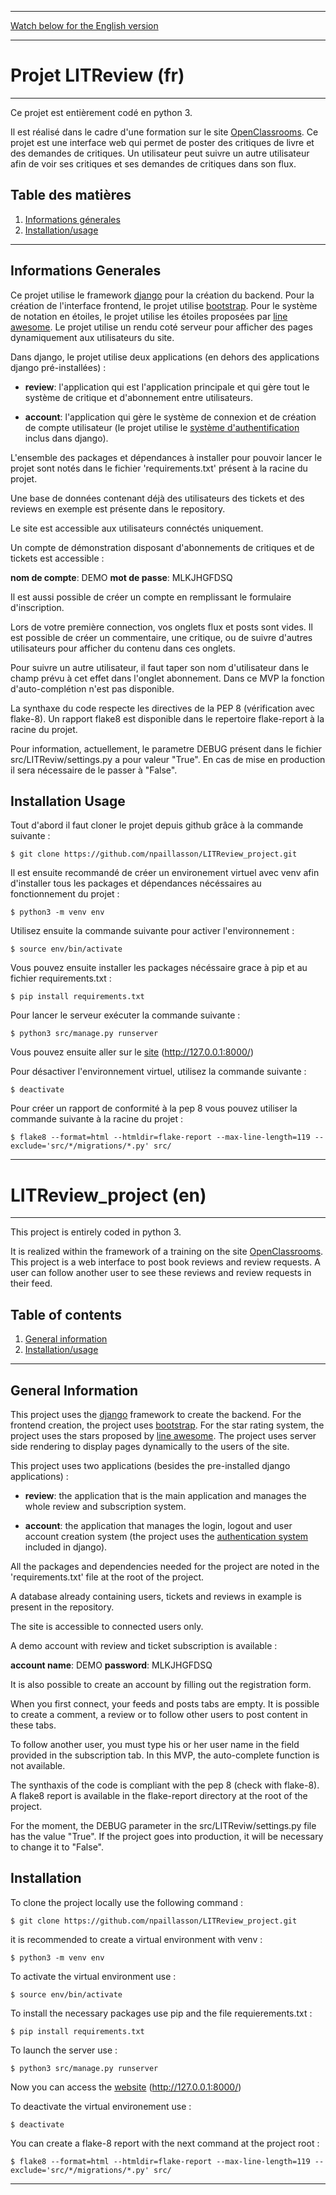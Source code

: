 
***
[Watch below for the English version](#LITReview_project-en) 
***

# Projet LITReview (fr)

***

Ce projet est entièrement codé en python 3.

Il est réalisé dans le cadre d'une formation sur le site [OpenClassrooms](https://openclassrooms.com/fr/).
Ce projet est une interface web qui permet de poster des critiques de livre et des demandes de critiques. Un utilisateur peut suivre un autre utilisateur afin de voir ses critiques et ses demandes de critiques dans son flux.

## Table des matières
1. [Informations génerales](#informations-generales)
2. [Installation/usage](#installation-usage)

***

## Informations Generales

Ce projet utilise le framework [django](https://docs.djangoproject.com/fr/3.2/) pour la création du backend. Pour la création de l'interface frontend, le projet utilise [bootstrap](https://getbootstrap.com/docs/5.1/getting-started/introduction/). Pour le système de notation en étoiles, le projet utilise les étoiles proposées par [line awesome](https://icons8.com/line-awesome). Le projet utilise un rendu coté serveur pour afficher des pages dynamiquement aux utilisateurs du site.

Dans django, le projet utilise deux applications (en dehors des applications django pré-installées) :

*	**review**: l'application qui est l'application principale et qui gère tout le système de critique et d'abonnement entre utilisateurs.

*	**account**: l'application qui gère le système de connexion et de création de compte utilisateur (le projet utilise le [système d'authentification](https://docs.djangoproject.com/fr/3.2/topics/auth/) inclus dans django).

L'ensemble des packages et dépendances à installer pour pouvoir lancer le projet sont notés dans le fichier 'requirements.txt' présent à la racine du projet.

Une base de données contenant déjà des utilisateurs des tickets et des reviews en exemple est présente dans le repository. 

Le site est accessible aux utilisateurs connéctés uniquement.

Un compte de démonstration disposant d'abonnements de critiques et de tickets est accessible :

**nom de compte**: DEMO 
**mot de passe**: MLKJHGFDSQ

Il est aussi possible de créer un compte en remplissant le formulaire d'inscription.

Lors de votre première connection, vos onglets flux et posts sont vides. Il est possible de créer un commentaire, une critique, ou de suivre d'autres utilisateurs pour afficher du contenu dans ces onglets.

Pour suivre un autre utilisateur, il faut taper son nom d'utilisateur dans le champ prévu à cet effet dans l'onglet abonnement. Dans ce MVP la fonction d'auto-complétion n'est pas disponible.

La synthaxe du code respecte les directives de la PEP 8 (vérification avec flake-8). Un rapport flake8 est disponible dans le repertoire flake-report à la racine du projet.

Pour information, actuellement, le parametre DEBUG présent dans le fichier src/LITReviw/settings.py a pour valeur "True". En cas de mise en production il sera nécessaire de le passer à "False".

## Installation Usage

Tout d'abord il faut cloner le projet depuis github grâce à la commande suivante :

```
$ git clone https://github.com/npaillasson/LITReview_project.git
```

Il est ensuite recommandé de créer un environement virtuel avec venv afin d'installer tous les packages et dépendances nécéssaires au fonctionnement du projet :

```
$ python3 -m venv env
```

Utilisez ensuite la commande suivante pour activer l'environnement :
```
$ source env/bin/activate
```

Vous pouvez ensuite installer les packages nécéssaire grace à pip et au fichier requirements.txt :
```
$ pip install requirements.txt
```

Pour lancer le serveur exécuter la commande suivante :
```
$ python3 src/manage.py runserver
```

Vous pouvez ensuite aller sur le [site](http://127.0.0.1:8000/) (http://127.0.0.1:8000/)

Pour désactiver l'environnement virtuel, utilisez la commande suivante :
```
$ deactivate
```

Pour créer un rapport de conformité à la pep 8 vous pouvez utiliser la commande suivante à la racine du projet :

```
$ flake8 --format=html --htmldir=flake-report --max-line-length=119 --exclude='src/*/migrations/*.py' src/
```
***
# LITReview_project (en)
***
This project is entirely coded in python 3.

It is realized within the framework of a training on the site [OpenClassrooms](https://openclassrooms.com/fr/).
This project is a web interface to post book reviews and review requests. A user can follow another user to see these reviews and review requests in their feed.


## Table of contents
1. [General information](#general-information)
2. [Installation/usage](#installation)

***

## General Information

This project uses the [django](https://docs.djangoproject.com/en/3.2/) framework to create the backend. For the frontend creation, the project uses [bootstrap](https://getbootstrap.com/docs/5.1/getting-started/introduction/). For the star rating system, the project uses the stars proposed by [line awesome](https://icons8.com/line-awesome). The project uses server side rendering to display pages dynamically to the users of the site.

This project uses two applications (besides the pre-installed django applications) :

* **review**: the application that is the main application and manages the whole review and subscription system.

* **account**: the application that manages the login, logout and user account creation system (the project uses the [authentication system](https://docs.djangoproject.com/en/3.2/topics/auth/) included in django).

All the packages and dependencies needed for the project are noted in the 'requirements.txt' file at the root of the project.

A database already containing users, tickets and reviews in example is present in the repository. 

The site is accessible to connected users only.

A demo account with review and ticket subscription is available :

**account name**: DEMO 
**password**: MLKJHGFDSQ

It is also possible to create an account by filling out the registration form.

When you first connect, your feeds and posts tabs are empty. It is possible to create a comment, a review or to follow other users to post content in these tabs.

To follow another user, you must type his or her user name in the field provided in the subscription tab. In this MVP, the auto-complete function is not available.

The synthaxis of the code is compliant with the pep 8 (check with flake-8). A flake8 report is available in the flake-report directory at the root of the project.

For the moment, the DEBUG parameter in the src/LITReviw/settings.py file has the value "True". If the project goes into production, it will be necessary to change it to "False".

## Installation

To clone the project locally use the following command :

```
$ git clone https://github.com/npaillasson/LITReview_project.git
```

it is recommended to create a virtual environment with venv :

```
$ python3 -m venv env
```

To activate the virtual environment use :
```
$ source env/bin/activate
```

To install the necessary packages use pip and the file requierements.txt :
```
$ pip install requirements.txt
```

To launch the server use :
```
$ python3 src/manage.py runserver
```

Now you can access the [website](http://127.0.0.1:8000/) (http://127.0.0.1:8000/)

To deactivate the virtual environement use :
```
$ deactivate
```

You can create a flake-8 report with the next command at the project root :

```
$ flake8 --format=html --htmldir=flake-report --max-line-length=119 --exclude='src/*/migrations/*.py' src/
```

****
